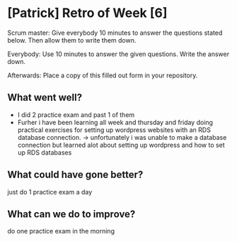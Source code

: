 # [Patrick] Retro of Week [6]
Scrum master: Give everybody 10 minutes to answer the questions stated below. Then allow them to write them down.

Everybody: Use 10 minutes to answer the given questions. Write the answer down.

Afterwards: Place a copy of this filled out form in your repository.

## What went well?
- I did 2 practice exam and past 1 of them
- Furher i have been learning all week and thursday and friday doing practical exercises for setting up wordpress websites with an RDS database connection. -> unfortunately i was unable to make a database connection but learned alot about setting up wordpress and how to set up RDS databases

## What could have gone better?
just do 1 practice exam a day

## What can we do to improve?
do one practice exam in the morning